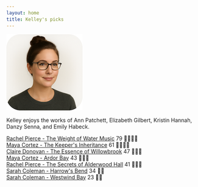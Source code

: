 ```yaml
---
layout: home
title: Kelley's picks
---
```


![Kelley](/assets/kelley.png)

Kelley enjoys the works of Ann Patchett, Elizabeth Gilbert, Kristin Hannah, Danzy Senna, and Emily Habeck.

[Rachel Pierce - The Weight of Water Music](/works/Rachel-Pierce-The-Weight-of-Water-Music.html) 79 🩷🩷🩷🩷  
[Maya Cortez - The Keeper's Inheritance](/works/Maya-Cortez-The-Keeper's-Inheritance.html) 61 🩷🩷🩷🩷  
[Claire Donovan - The Essence of Willowbrook](/works/Claire-Donovan-The-Essence-of-Willowbrook.html) 47 🧡🧡🧡  
[Maya Cortez - Ardor Bay](/works/Maya-Cortez-Ardor-Bay.html) 43 🧡🧡🧡  
[Rachel Pierce - The Secrets of Alderwood Hall](/works/Rachel-Pierce-The-Secrets-of-Alderwood-Hall.html) 41 🧡🧡🧡  
[Sarah Coleman - Harrow's Bend](/works/Sarah-Coleman-Harrows-Bend.html) 34 💛💛  
[Sarah Coleman - Westwind Bay](/works/Sarah-Coleman-Westwind-Bay.html) 23 💛💛  

